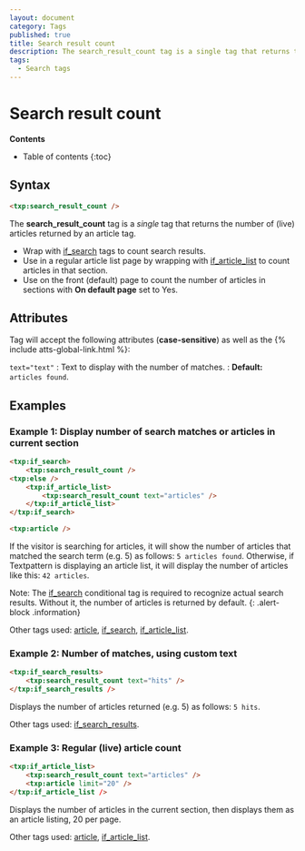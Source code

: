 ```yaml
---
layout: document
category: Tags
published: true
title: Search result count
description: The search_result_count tag is a single tag that returns the number of articles returned by an article tag.
tags:
  - Search tags
---
```


# Search result count

**Contents**

* Table of contents
{:toc}

## Syntax

~~~ html
<txp:search_result_count />
~~~

The **search_result_count** tag is a *single* tag that returns the number of (live) articles returned by an article tag.

* Wrap with [if_search](/tags/if_search) tags to count search results.
* Use in a regular article list page by wrapping with [if_article_list](/tags/if_article_list) to count articles in that section.
* Use on the front (default) page to count the number of articles in sections with __On default page__ set to Yes.

## Attributes

Tag will accept the following attributes (**case-sensitive**) as well as the {% include atts-global-link.html %}:

`text="text"`
: Text to display with the number of matches.
: **Default:** `articles found`.

## Examples

### Example 1: Display number of search matches or articles in current section

~~~ html
<txp:if_search>
    <txp:search_result_count />
<txp:else />
    <txp:if_article_list>
        <txp:search_result_count text="articles" />
    </txp:if_article_list>
</txp:if_search>

<txp:article />
~~~

If the visitor is searching for articles, it will show the number of articles that matched the search term (e.g. 5) as follows: `5 articles found`. Otherwise, if Textpattern is displaying an article list, it will display the number of articles like this: `42 articles`.

Note: The [if_search](/tags/if_search) conditional tag is required to recognize actual search results. Without it, the number of articles is returned by default.
{: .alert-block .information}

Other tags used: [article](/tags/article), [if_search](/tags/if_search), [if_article_list](/tags/if_article_list).

### Example 2: Number of matches, using custom text

~~~ html
<txp:if_search_results>
    <txp:search_result_count text="hits" />
</txp:if_search_results />
~~~

Displays the number of articles returned (e.g. 5) as follows: `5 hits`.

Other tags used: [if_search_results](/tags/if_search_results).

### Example 3: Regular (live) article count

~~~ html
<txp:if_article_list>
    <txp:search_result_count text="articles" />
    <txp:article limit="20" />
</txp:if_article_list />
~~~

Displays the number of articles in the current section, then displays them as an article listing, 20 per page.

Other tags used: [article](/tags/article), [if_article_list](/tags/if_article_list).
